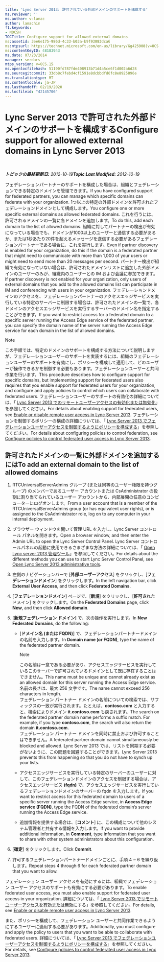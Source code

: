 ```yaml
---
title: 'Lync Server 2013: 許可されている外部ドメインのサポートを構成する'
ms.reviewer: ''
ms.author: v-lanac
author: lanachin
f1.keywords:
- NOCSH
TOCTitle: Configure support for allowed external domains
ms:assetid: 3ee6e175-986d-4c33-b03a-b9f93083dca6
ms:mtpsurl: https://technet.microsoft.com/en-us/library/Gg425908(v=OCS.15)
ms:contentKeyID: 48183943
ms.date: 07/23/2014
manager: serdars
mtps_version: v=OCS.15
ms.openlocfilehash: 51190fd787fde408913b71d4a5ce6f1d002a6d28
ms.sourcegitcommit: 33db8c7febd4cf1591e8dcbbdfd6fc8e8925896e
ms.translationtype: MT
ms.contentlocale: ja-JP
ms.lasthandoff: 02/19/2020
ms.locfileid: "42145706"
---
```

<div data-xmlns="http://www.w3.org/1999/xhtml">

<div class="topic" data-xmlns="http://www.w3.org/1999/xhtml" data-msxsl="urn:schemas-microsoft-com:xslt" data-cs="http://msdn.microsoft.com/">

<div data-asp="https://msdn2.microsoft.com/asp">

# <a name="configure-support-for-allowed-external-domains-in-lync-server-2013"></a><span data-ttu-id="c18b9-102">Lync Server 2013 で許可された外部ドメインのサポートを構成する</span><span class="sxs-lookup"><span data-stu-id="c18b9-102">Configure support for allowed external domains in Lync Server 2013</span></span>

</div>

<div id="mainSection">

<div id="mainBody">

<span> </span>

<span data-ttu-id="c18b9-103">_**トピックの最終更新日:** 2012-10-19_</span><span class="sxs-lookup"><span data-stu-id="c18b9-103">_**Topic Last Modified:** 2012-10-19_</span></span>

<span data-ttu-id="c18b9-104">フェデレーションパートナーのサポートを構成した場合は、組織とフェデレーションできる特定のドメインを管理できます。</span><span class="sxs-lookup"><span data-stu-id="c18b9-104">If you have configured support for federated partners, you can manage which specific domains can federate with your organization.</span></span> <span data-ttu-id="c18b9-105">1つ以上の特定の外部ドメインを許可されたフェデレーションドメインとして構成します。</span><span class="sxs-lookup"><span data-stu-id="c18b9-105">You configure one or more specific external domains as allowed federated domains.</span></span> <span data-ttu-id="c18b9-106">これを行うには、許可されるドメインの一覧に各ドメインを追加します。</span><span class="sxs-lookup"><span data-stu-id="c18b9-106">To do this, add each domain to the list of allowed domains.</span></span> <span data-ttu-id="c18b9-107">組織に対してパートナーの検出が有効になっている場合でも、ドメインが1000以上のユーザーと通信する必要があるか、または1秒あたり20件を超えるメッセージを送信する必要があるフェデレーションパートナーである場合に、これを実行します。</span><span class="sxs-lookup"><span data-stu-id="c18b9-107">Even if partner discovery is enabled for your organization, do this if the domain is a federated partner that might need to communicate with more than 1,000 of your users or might need to send more than 20 messages per second.</span></span> <span data-ttu-id="c18b9-108">パートナー検出が組織で有効になっていない場合は、許可されたドメインリストに追加した外部ドメインのユーザーのみが、組織内のユーザーとの IM および会議に参加できます。</span><span class="sxs-lookup"><span data-stu-id="c18b9-108">If partner discovery is not enabled for your organization, only users of external domains that you add to the allowed domains list can participate in IM and conferencing with users in your organization.</span></span> <span data-ttu-id="c18b9-109">フェデレーションドメインのアクセスを、フェデレーションパートナーのアクセスエッジサービスを実行している特定のサーバーに制限する場合は、許可されたドメインの一覧で、各ドメインのアクセスエッジサービスを実行するサーバーのドメイン名を指定することができます。</span><span class="sxs-lookup"><span data-stu-id="c18b9-109">If you want to restrict access for a federated domain to a specific server running the Access Edge service of the federated partner, you can specify the domain name of the server running the Access Edge service for each domain in the list of allowed domains.</span></span>

<div>


> [!NOTE]  
> <span data-ttu-id="c18b9-110">この手順では、特定のドメインのサポートを構成する方法について説明しますが、フェデレーションユーザーのサポートを実装するには、組織のフェデレーションユーザーのサポートを有効にし、ポリシーを構成して適用して、どのユーザーが操作できるかを制御する必要もあります。フェデレーションユーザーと共同作業を行います。</span><span class="sxs-lookup"><span data-stu-id="c18b9-110">This procedure describes how to configure support for specific domains, but implementing support for federated users also requires that you enable support for federated users for your organization, and configure and apply policies to control which users can collaborate with federated users.</span></span> <span data-ttu-id="c18b9-111">フェデレーションユーザーのサポートの有効化の詳細については、「 <A href="lync-server-2013-enable-or-disable-remote-user-access.md">Lync Server 2013 でのリモートユーザーアクセスの有効化または無効化</A>」を参照してください。</span><span class="sxs-lookup"><span data-stu-id="c18b9-111">For details about enabling support for federated users, see <A href="lync-server-2013-enable-or-disable-remote-user-access.md">Enable or disable remote user access in Lync Server 2013</A>.</span></span> <span data-ttu-id="c18b9-112">フェデレーションを制御するポリシーの構成の詳細については、「 <A href="lync-server-2013-configure-policies-to-control-federated-user-access.md">Lync Server 2013 でフェデレーションユーザーアクセスを制御するようにポリシーを構成する</A>」を参照してください。</span><span class="sxs-lookup"><span data-stu-id="c18b9-112">For details about configuring policies to control federation, see <A href="lync-server-2013-configure-policies-to-control-federated-user-access.md">Configure policies to control federated user access in Lync Server 2013</A>.</span></span>



</div>

<div>

## <a name="to-add-an-external-domain-to-the-list-of-allowed-domains"></a><span data-ttu-id="c18b9-113">許可されたドメインの一覧に外部ドメインを追加するには</span><span class="sxs-lookup"><span data-stu-id="c18b9-113">To add an external domain to the list of allowed domains</span></span>

1.  <span data-ttu-id="c18b9-114">RTCUniversalServerAdmins グループ (または同等のユーザー権限を持つグループ) のメンバーであるユーザー アカウントまたは CsAdministrator の役割に割り当てられているユーザー アカウントから、内部展開の任意のコンピューターにログオンします。</span><span class="sxs-lookup"><span data-stu-id="c18b9-114">From a user account that is a member of the RTCUniversalServerAdmins group (or has equivalent user rights), or is assigned to the CsAdministrator role, log on to any computer in your internal deployment.</span></span>

2.  <span data-ttu-id="c18b9-115">ブラウザー ウィンドウを開いて管理 URL を入力し、Lync Server コントロール パネルを開きます。</span><span class="sxs-lookup"><span data-stu-id="c18b9-115">Open a browser window, and then enter the Admin URL to open the Lync Server Control Panel.</span></span> <span data-ttu-id="c18b9-116">Lync Server コントロールパネルの起動に使用できるさまざまな方法の詳細については、「 [Open Lync server 2013 管理ツール](lync-server-2013-open-lync-server-administrative-tools.md)」を参照してください。</span><span class="sxs-lookup"><span data-stu-id="c18b9-116">For details about the different methods you can use to start Lync Server Control Panel, see [Open Lync Server 2013 administrative tools](lync-server-2013-open-lync-server-administrative-tools.md).</span></span>

3.  <span data-ttu-id="c18b9-117">左側のナビゲーションバーで [**外部ユーザーアクセス**] をクリックし、[**フェデレーションドメイン**] をクリックします。</span><span class="sxs-lookup"><span data-stu-id="c18b9-117">In the left navigation bar, click **External User Access**, and then click **Federated Domains**.</span></span>

4.  <span data-ttu-id="c18b9-118">[**フェデレーションドメイン**] ページで、[**新規**] をクリックし、[**許可さ**れたドメイン] をクリックします。</span><span class="sxs-lookup"><span data-stu-id="c18b9-118">On the **Federated Domains** page, click **New**, and then click **Allowed domain**.</span></span>

5.  <span data-ttu-id="c18b9-119">[**新規フェデレーション ドメイン**] で、次の操作を実行します。</span><span class="sxs-lookup"><span data-stu-id="c18b9-119">In **New Federated Domains**, do the following:</span></span>
    
      - <span data-ttu-id="c18b9-120">[**ドメイン名 (または FQDN)**] で、フェデレーションパートナードメインの名前を入力します。</span><span class="sxs-lookup"><span data-stu-id="c18b9-120">In **Domain name (or FQDN)**, type the name of the federated partner domain.</span></span>
        
        <div>
        

        > [!NOTE]  
        > <span data-ttu-id="c18b9-121">この名前は一意である必要があり、アクセスエッジサービスを実行しているこのサーバーで許可されているドメインとして既に存在することはできません。</span><span class="sxs-lookup"><span data-stu-id="c18b9-121">This name must be unique and cannot already exist as an allowed domain for this server running the Access Edge service.</span></span> <span data-ttu-id="c18b9-122">名前の長さは、最大 256 文字です。</span><span class="sxs-lookup"><span data-stu-id="c18b9-122">The name cannot exceed 256 characters in length.</span></span><BR><span data-ttu-id="c18b9-p105">フェデレーション パートナー ドメインの名前についての検索では、サフィックスの一致が実行されます。たとえば、<STRONG>contoso.com</STRONG> と入力すると、検索によりドメイン <STRONG>it.contoso.com</STRONG> も戻されます。</span><span class="sxs-lookup"><span data-stu-id="c18b9-p105">The search on the federated partner domain name performs a suffix match. For example, if you type <STRONG>contoso.com</STRONG>, the search will also return the domain <STRONG>it.contoso.com</STRONG>.</span></span><BR><span data-ttu-id="c18b9-125">フェデレーション パートナー ドメインを同時に禁止および許可することはできません。</span><span class="sxs-lookup"><span data-stu-id="c18b9-125">A federated partner domain cannot simultaneously be blocked and allowed.</span></span> <span data-ttu-id="c18b9-126">Lync Server 2013 では、リストを同期する必要がないように、この問題を回避することができます。</span><span class="sxs-lookup"><span data-stu-id="c18b9-126">Lync Server 2013 prevents this from happening so that you do not have to synch up your lists.</span></span>

        
        </div>
    
      - <span data-ttu-id="c18b9-127">アクセスエッジサービスを実行している特定のサーバーのユーザーに対して、このフェデレーションドメインのアクセスを制限する場合は、アクセスエッジサービス **(fqdn)** で、アクセスエッジサービスを実行しているフェデレーションドメインのサーバーの fqdn を入力します。</span><span class="sxs-lookup"><span data-stu-id="c18b9-127">If you want to restrict access for this federated domain to users of a specific server running the Access Edge service, in **Access Edge service (FQDN)**, type the FQDN of the federated domain’s server running the Access Edge service.</span></span>
    
      - <span data-ttu-id="c18b9-128">追加情報を提供する場合は、[**コメント**] に、この構成について他のシステム管理者と共有する情報を入力します。</span><span class="sxs-lookup"><span data-stu-id="c18b9-128">If you want to provide additional information, in **Comment**, type information that you want to share with other system administrators about this configuration.</span></span>

6.  <span data-ttu-id="c18b9-129">[**確定**] をクリックします。</span><span class="sxs-lookup"><span data-stu-id="c18b9-129">Click **Commit**.</span></span>

7.  <span data-ttu-id="c18b9-130">許可するフェデレーションパートナードメインごとに、手順 4 ~ 6 を繰り返します。</span><span class="sxs-lookup"><span data-stu-id="c18b9-130">Repeat steps 4 through 6 for each federated partner domain that you want to allow.</span></span>

<span data-ttu-id="c18b9-131">フェデレーション ユーザー アクセスを有効にするには、組織でフェデレーション ユーザー アクセスのサポートも有効にする必要があります。</span><span class="sxs-lookup"><span data-stu-id="c18b9-131">To enable federated user access, you must also enable support for federated user access in your organization.</span></span> <span data-ttu-id="c18b9-132">詳細については、「 [Lync Server 2013 でリモートユーザーアクセスを有効または無効](lync-server-2013-enable-or-disable-remote-user-access.md)にする」を参照してください。</span><span class="sxs-lookup"><span data-stu-id="c18b9-132">For details, see [Enable or disable remote user access in Lync Server 2013](lync-server-2013-enable-or-disable-remote-user-access.md).</span></span>

<span data-ttu-id="c18b9-133">また、ポリシーを構成して、フェデレーション ユーザーと共同作業できるようにするユーザーに適用する必要があります。</span><span class="sxs-lookup"><span data-stu-id="c18b9-133">Additionally, you must configure and apply the policy to users that you want to be able to collaborate with federated users.</span></span> <span data-ttu-id="c18b9-134">詳細については、「 [Lync Server 2013 でフェデレーションユーザーアクセスを制御するようにポリシーを構成する](lync-server-2013-configure-policies-to-control-federated-user-access.md)」を参照してください。</span><span class="sxs-lookup"><span data-stu-id="c18b9-134">For details, see [Configure policies to control federated user access in Lync Server 2013](lync-server-2013-configure-policies-to-control-federated-user-access.md).</span></span>

</div>

</div>

<span> </span>

</div>

</div>

</div>

